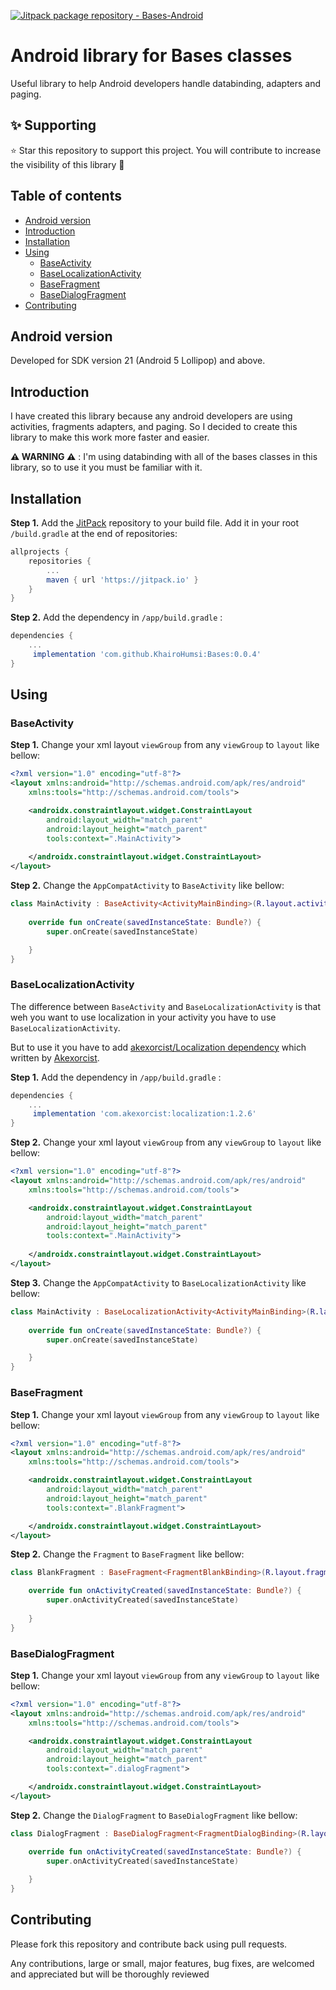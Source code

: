 [![Jitpack package repository - Bases-Android](https://jitpack.io/v/KhairoHumsi/Bases.svg)](https://jitpack.io/#KhairoHumsi/Bases)



# Android library for Bases classes

Useful library to help Android developers handle databinding, adapters and paging.

## ✨ Supporting

⭐ Star this repository to support this project. You will contribute to increase the visibility of this library 🙂

## Table of contents

- [Android version](#android-version)
- [Introduction](#introduction)
- [Installation](#installation)
- [Using](#using)
  - [BaseActivity](#baseActivity)
  - [BaseLocalizationActivity](#baseLocalizationActivity)
  - [BaseFragment](#baseFragment)
  - [BaseDialogFragment](#baseDialogFragment)
- [Contributing](#contributing)


## Android version

Developed for SDK version 21 (Android 5 Lollipop) and above.


## Introduction

I have created this library because any android developers are using activities, fragments adapters, and paging.
So I decided to create this library to make this work more faster and easier.

**⚠ WARNING ⚠** : I'm using databinding with all of the bases classes in this library, so to use it you must be familiar with it.


## Installation

**Step 1.** Add the [JitPack](https://jitpack.io/#KhairoHumsi/Bases/0.0.4) repository to your build file. Add it in your root `/build.gradle` at the end of repositories:

```gradle
allprojects {
    repositories {
        ...
        maven { url 'https://jitpack.io' }
    }
}
```

**Step 2.** Add the dependency in `/app/build.gradle` :

```gradle
dependencies {
    ...
     implementation 'com.github.KhairoHumsi:Bases:0.0.4'
}
```
## Using

### BaseActivity
**Step 1.** Change your xml layout `viewGroup` from any `viewGroup` to `layout` like bellow:

```xml
<?xml version="1.0" encoding="utf-8"?>
<layout xmlns:android="http://schemas.android.com/apk/res/android"
    xmlns:tools="http://schemas.android.com/tools">

    <androidx.constraintlayout.widget.ConstraintLayout
        android:layout_width="match_parent"
        android:layout_height="match_parent"
        tools:context=".MainActivity">
        
    </androidx.constraintlayout.widget.ConstraintLayout>
</layout>
```

**Step 2.** Change the `AppCompatActivity` to `BaseActivity` like bellow:

```kotlin
class MainActivity : BaseActivity<ActivityMainBinding>(R.layout.activity_main) {
    
    override fun onCreate(savedInstanceState: Bundle?) {
        super.onCreate(savedInstanceState)

    }
}
```


### BaseLocalizationActivity

The difference between `BaseActivity` and `BaseLocalizationActivity` is that weh you want to use localization in your activity you have to use `BaseLocalizationActivity`.

But to use it you have to add [akexorcist/Localization dependency](https://github.com/akexorcist/Localization) which written by [Akexorcist](https://github.com/akexorcist).

**Step 1.** Add the dependency in `/app/build.gradle` :

```gradle
dependencies {
    ...
     implementation 'com.akexorcist:localization:1.2.6'
}
```
**Step 2.** Change your xml layout `viewGroup` from any `viewGroup` to `layout` like bellow:

```xml
<?xml version="1.0" encoding="utf-8"?>
<layout xmlns:android="http://schemas.android.com/apk/res/android"
    xmlns:tools="http://schemas.android.com/tools">

    <androidx.constraintlayout.widget.ConstraintLayout
        android:layout_width="match_parent"
        android:layout_height="match_parent"
        tools:context=".MainActivity">
        
    </androidx.constraintlayout.widget.ConstraintLayout>
</layout>
```

**Step 3.** Change the `AppCompatActivity` to `BaseLocalizationActivity` like bellow:

```kotlin
class MainActivity : BaseLocalizationActivity<ActivityMainBinding>(R.layout.activity_main) {
    
    override fun onCreate(savedInstanceState: Bundle?) {
        super.onCreate(savedInstanceState)

    }
}
```


### BaseFragment
**Step 1.** Change your xml layout `viewGroup` from any `viewGroup` to `layout` like bellow:

```xml
<?xml version="1.0" encoding="utf-8"?>
<layout xmlns:android="http://schemas.android.com/apk/res/android"
    xmlns:tools="http://schemas.android.com/tools">

    <androidx.constraintlayout.widget.ConstraintLayout
        android:layout_width="match_parent"
        android:layout_height="match_parent"
        tools:context=".BlankFragment">

    </androidx.constraintlayout.widget.ConstraintLayout>
</layout>

```

**Step 2.** Change the `Fragment` to `BaseFragment` like bellow:

```kotlin
class BlankFragment : BaseFragment<FragmentBlankBinding>(R.layout.fragment_blank) {

    override fun onActivityCreated(savedInstanceState: Bundle?) {
        super.onActivityCreated(savedInstanceState)
        
    }
}
```


### BaseDialogFragment
**Step 1.** Change your xml layout `viewGroup` from any `viewGroup` to `layout` like bellow:

```xml
<?xml version="1.0" encoding="utf-8"?>
<layout xmlns:android="http://schemas.android.com/apk/res/android"
    xmlns:tools="http://schemas.android.com/tools">

    <androidx.constraintlayout.widget.ConstraintLayout
        android:layout_width="match_parent"
        android:layout_height="match_parent"
        tools:context=".dialogFragment">

    </androidx.constraintlayout.widget.ConstraintLayout>
</layout>


```

**Step 2.** Change the `DialogFragment` to `BaseDialogFragment` like bellow:

```kotlin
class DialogFragment : BaseDialogFragment<FragmentDialogBinding>(R.layout.fragment_dialog) {

    override fun onActivityCreated(savedInstanceState: Bundle?) {
        super.onActivityCreated(savedInstanceState)
        
    }
}
```


## Contributing

Please fork this repository and contribute back using pull requests.

Any contributions, large or small, major features, bug fixes, are welcomed and appreciated but will be thoroughly reviewed
